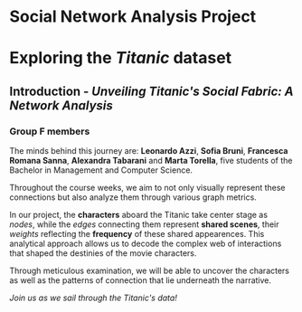 # Social Network Analysis Project

# Exploring the _Titanic_ dataset

## Introduction - _Unveiling Titanic's Social Fabric: A Network Analysis_

### Group F members

The minds behind this journey are: **Leonardo Azzi**, **Sofia Bruni**, **Francesca Romana Sanna**, **Alexandra Tabarani** and **Marta Torella**, five students of the Bachelor in Management and Computer Science.

Throughout the course weeks, we aim to not only visually represent these connections but also analyze them through various graph metrics.

In our project, the **characters** aboard the Titanic take center stage as _nodes_, while the _edges_ connecting them represent **shared scenes**, their _weights_ reflecting the **frequency** of these shared appearences.
This analytical approach allows us to decode the complex web of interactions that shaped the destinies of the movie characters.

Through meticulous examination, we will be able to uncover the characters as well as the patterns of connection that lie underneath the narrative.

_Join us as we sail through the Titanic's data!_
